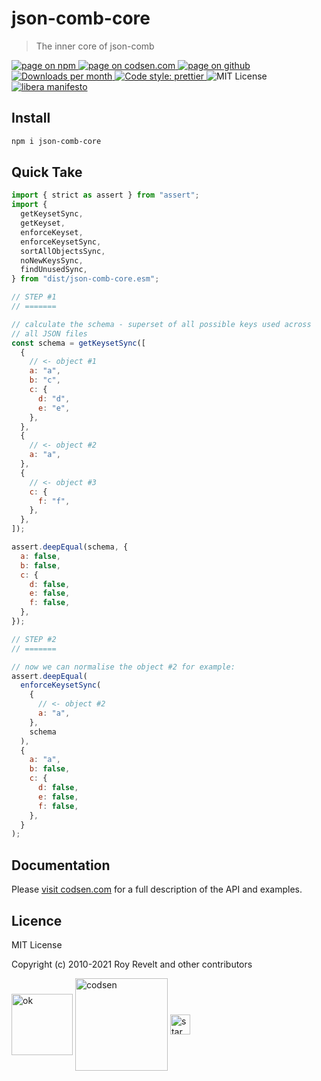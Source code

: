 # json-comb-core

> The inner core of json-comb

<div class="package-badges">
  <a href="https://www.npmjs.com/package/json-comb-core" rel="nofollow noreferrer noopener">
    <img src="https://img.shields.io/badge/-npm-blue?style=flat-square" alt="page on npm">
  </a>
  <a href="https://codsen.com/os/json-comb-core" rel="nofollow noreferrer noopener">
    <img src="https://img.shields.io/badge/-codsen-blue?style=flat-square" alt="page on codsen.com">
  </a>
  <a href="https://github.com/codsen/codsen/tree/main/packages/json-comb-core" rel="nofollow noreferrer noopener">
    <img src="https://img.shields.io/badge/-github-blue?style=flat-square" alt="page on github">
  </a>
  <a href="https://npmcharts.com/compare/json-comb-core?interval=30" rel="nofollow noreferrer noopener" target="_blank">
    <img src="https://img.shields.io/npm/dm/json-comb-core.svg?style=flat-square" alt="Downloads per month">
  </a>
  <a href="https://prettier.io" rel="nofollow noreferrer noopener" target="_blank">
    <img src="https://img.shields.io/badge/code_style-prettier-brightgreen.svg?style=flat-square" alt="Code style: prettier">
  </a>
  <img src="https://img.shields.io/badge/licence-MIT-brightgreen.svg?style=flat-square" alt="MIT License">
  <a href="https://liberamanifesto.com" rel="nofollow noreferrer noopener" target="_blank">
    <img src="https://img.shields.io/badge/libera-manifesto-lightgrey.svg?style=flat-square" alt="libera manifesto">
  </a>
</div>

## Install

```bash
npm i json-comb-core
```

## Quick Take

```js
import { strict as assert } from "assert";
import {
  getKeysetSync,
  getKeyset,
  enforceKeyset,
  enforceKeysetSync,
  sortAllObjectsSync,
  noNewKeysSync,
  findUnusedSync,
} from "dist/json-comb-core.esm";

// STEP #1
// =======

// calculate the schema - superset of all possible keys used across
// all JSON files
const schema = getKeysetSync([
  {
    // <- object #1
    a: "a",
    b: "c",
    c: {
      d: "d",
      e: "e",
    },
  },
  {
    // <- object #2
    a: "a",
  },
  {
    // <- object #3
    c: {
      f: "f",
    },
  },
]);

assert.deepEqual(schema, {
  a: false,
  b: false,
  c: {
    d: false,
    e: false,
    f: false,
  },
});

// STEP #2
// =======

// now we can normalise the object #2 for example:
assert.deepEqual(
  enforceKeysetSync(
    {
      // <- object #2
      a: "a",
    },
    schema
  ),
  {
    a: "a",
    b: false,
    c: {
      d: false,
      e: false,
      f: false,
    },
  }
);
```

## Documentation

Please [visit codsen.com](https://codsen.com/os/json-comb-core/) for a full description of the API and examples.

## Licence

MIT License

Copyright (c) 2010-2021 Roy Revelt and other contributors


<img src="https://codsen.com/images/png-codsen-ok.png" width="98" alt="ok" align="center"> <img src="https://codsen.com/images/png-codsen-1.png" width="148" alt="codsen" align="center"> <img src="https://codsen.com/images/png-codsen-star-small.png" width="32" alt="star" align="center">

